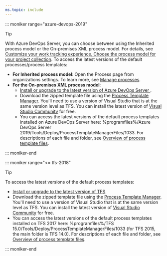 ```yaml
---
ms.topic: include
---
```


::: moniker range="azure-devops-2019"

> [!TIP]
> With Azure DevOps Server, you can choose between using the Inherited process model or the On-premises XML process model. For details, see [Customize your work tracking experience, Choose the process model for your project collection](/azure/devops/reference/customize-work?view=azure-devops-2019#choose-the-process-model-for-your-project-collection). To access the latest versions of the default processes/process templates:
>
> * **For Inherited process model**: Open the Process page from organizations settings. To learn more, see [Manage processes](/azure/devops/organizations/settings/work/manage-process).
> * **For the On-premises XML process model**:
>   <ul><li><a href="https://visualstudio.microsoft.com/downloads/">Install or upgrade to the latest version of Azure DevOps Server </a>.</li>
>   <li>Download the zipped template file using the <a href="/azure/devops/boards/work-items/guidance/manage-process-templates">Process Template Manager</a>. You'll need to use a version of Visual Studio that is at the same version level as TFS. You can install the latest version of <a href="https://visualstudio.microsoft.com/downloads/">Visual Studio Community</a> for free.</li>
>   <li>You can access the latest versions of the default process templates installed on Azure DevOps Server here: %programfiles%/Azure DevOps Server 2019/Tools/Deploy/ProcessTemplateManagerFiles/1033. For descriptions of each file and folder, see <a href="/azure/devops/reference/process-templates/overview-process-template-files">Overview of process template files</a>.</li></ul>

::: moniker-end

::: moniker range="<= tfs-2018"

> [!TIP]  
> To access the latest versions of the default process templates:
>
> * [Install or upgrade to the latest version of TFS](https://visualstudio.microsoft.com/downloads/).
> * Download the zipped template file using the [Process Template Manager](/azure/devops/boards/work-items/guidance/manage-process-templates). You'll need to use a version of Visual Studio that is at the same version level as TFS. You can install the latest version of [Visual Studio Community](https://visualstudio.microsoft.com/downloads/) for free.
> * You can access the latest versions of the default process templates installed on TFS 2017 here: %programfiles%/TFS 15.0/Tools/Deploy/ProcessTemplateManagerFiles/1033 (for TFS 2015, the main folder is TFS 14.0). For descriptions of each file and folder, see [Overview of process template files](/azure/devops/reference/process-templates/overview-process-template-files).

::: moniker-end
